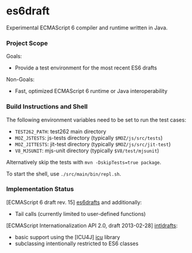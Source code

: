 es6draft
========

Experimental ECMAScript 6 compiler and runtime written in Java.

### Project Scope ###

Goals:
* Provide a test environment for the most recent ES6 drafts

Non-Goals:
* Fast, optimized ECMAScript 6 runtime or Java interoperability


### Build Instructions and Shell ###

The following environment variables need to be set to run the test cases:
* `TEST262_PATH`: test262 main directory
* `MOZ_JSTESTS`: js-tests directory (typically `$MOZ/js/src/tests`)
* `MOZ_JITTESTS`: jit-test directory (typically `$MOZ/js/src/jit-test`)
* `V8_MJSUNIT`: mjs-unit directory (typically `$V8/test/mjsunit`)
    
Alternatively skip the tests with `mvn -DskipTests=true package`. 

To start the shell, use `./src/main/bin/repl.sh`.


### Implementation Status ###

[ECMAScript 6 draft rev. 15] [es6drafts] and additionally:
* Tail calls (currently limited to user-defined functions)

[ECMAScript Internationalization API 2.0, draft 2013-02-28] [intldrafts]:
* basic support using the [ICU4J] [icu] library
* subclassing intentionally restricted to ES6 classes


[es6drafts]: http://wiki.ecmascript.org/doku.php?id=harmony:specification_drafts "Draft Specification for ES.next"
[intldrafts]: http://wiki.ecmascript.org/doku.php?id=globalization:specification_drafts "Specification Drafts for ECMAScript Internationalization API"
[icu]: http://site.icu-project.org/
